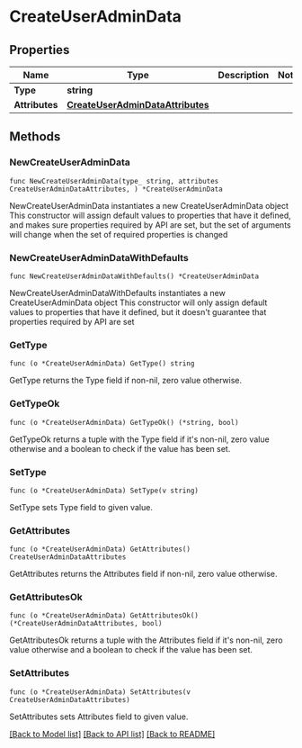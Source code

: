 # CreateUserAdminData

## Properties

Name | Type | Description | Notes
------------ | ------------- | ------------- | -------------
**Type** | **string** |  | 
**Attributes** | [**CreateUserAdminDataAttributes**](CreateUserAdminDataAttributes.md) |  | 

## Methods

### NewCreateUserAdminData

`func NewCreateUserAdminData(type_ string, attributes CreateUserAdminDataAttributes, ) *CreateUserAdminData`

NewCreateUserAdminData instantiates a new CreateUserAdminData object
This constructor will assign default values to properties that have it defined,
and makes sure properties required by API are set, but the set of arguments
will change when the set of required properties is changed

### NewCreateUserAdminDataWithDefaults

`func NewCreateUserAdminDataWithDefaults() *CreateUserAdminData`

NewCreateUserAdminDataWithDefaults instantiates a new CreateUserAdminData object
This constructor will only assign default values to properties that have it defined,
but it doesn't guarantee that properties required by API are set

### GetType

`func (o *CreateUserAdminData) GetType() string`

GetType returns the Type field if non-nil, zero value otherwise.

### GetTypeOk

`func (o *CreateUserAdminData) GetTypeOk() (*string, bool)`

GetTypeOk returns a tuple with the Type field if it's non-nil, zero value otherwise
and a boolean to check if the value has been set.

### SetType

`func (o *CreateUserAdminData) SetType(v string)`

SetType sets Type field to given value.


### GetAttributes

`func (o *CreateUserAdminData) GetAttributes() CreateUserAdminDataAttributes`

GetAttributes returns the Attributes field if non-nil, zero value otherwise.

### GetAttributesOk

`func (o *CreateUserAdminData) GetAttributesOk() (*CreateUserAdminDataAttributes, bool)`

GetAttributesOk returns a tuple with the Attributes field if it's non-nil, zero value otherwise
and a boolean to check if the value has been set.

### SetAttributes

`func (o *CreateUserAdminData) SetAttributes(v CreateUserAdminDataAttributes)`

SetAttributes sets Attributes field to given value.



[[Back to Model list]](../README.md#documentation-for-models) [[Back to API list]](../README.md#documentation-for-api-endpoints) [[Back to README]](../README.md)



